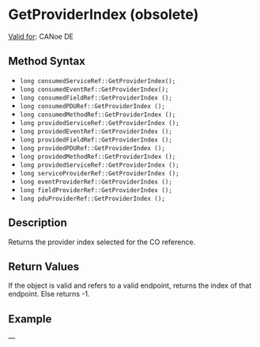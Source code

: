 # GetProviderIndex (obsolete)

[Valid for](../../../Shared/FeatureAvailability.md): CANoe DE

## Method Syntax

- `long consumedServiceRef::GetProviderIndex();`
- `long consumedEventRef::GetProviderIndex();`
- `long consumedFieldRef::GetProviderIndex ();`
- `long consumedPDURef::GetProviderIndex ();`
- `long consumedMethodRef::GetProviderIndex ();`
- `long providedServiceRef::GetProviderIndex ();`
- `long providedEventRef::GetProviderIndex ();`
- `long providedFieldRef::GetProviderIndex ();`
- `long providedPDURef::GetProviderIndex ();`
- `long providedMethodRef::GetProviderIndex ();`
- `long providedServiceRef::GetProviderIndex ();`
- `long serviceProviderRef::GetProviderIndex ();`
- `long eventProviderRef::GetProviderIndex ();`
- `long fieldProviderRef::GetProviderIndex ();`
- `long pduProviderRef::GetProviderIndex ();`

## Description

Returns the provider index selected for the CO reference.

## Return Values

If the object is valid and refers to a valid endpoint, returns the index of that endpoint. Else returns -1.

## Example

—
